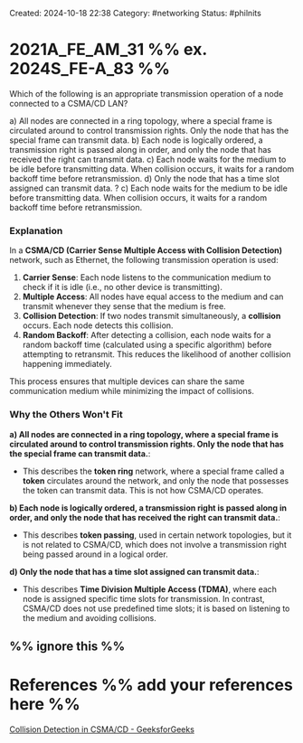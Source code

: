 Created: 2024-10-18 22:38
Category: #networking 
Status: #philnits



# 2021A_FE_AM_31 %% ex. 2024S_FE-A_83 %%

Which of the following is an appropriate transmission operation of a node connected to a CSMA/CD LAN?

a) All nodes are connected in a ring topology, where a special frame is circulated around to control transmission rights. Only the node that has the special frame can transmit data. 
b) Each node is logically ordered, a transmission right is passed along in order, and only the node that has received the right can transmit data. 
c) Each node waits for the medium to be idle before transmitting data. When collision occurs, it waits for a random backoff time before retransmission. 
d) Only the node that has a time slot assigned can transmit data.
? 
c) Each node waits for the medium to be idle before transmitting data. When collision occurs, it waits for a random backoff time before retransmission. 
### Explanation

In a **CSMA/CD (Carrier Sense Multiple Access with Collision Detection)** network, such as Ethernet, the following transmission operation is used:

1. **Carrier Sense**: Each node listens to the communication medium to check if it is idle (i.e., no other device is transmitting).
2. **Multiple Access**: All nodes have equal access to the medium and can transmit whenever they sense that the medium is free.
3. **Collision Detection**: If two nodes transmit simultaneously, a **collision** occurs. Each node detects this collision.
4. **Random Backoff**: After detecting a collision, each node waits for a random backoff time (calculated using a specific algorithm) before attempting to retransmit. This reduces the likelihood of another collision happening immediately.

This process ensures that multiple devices can share the same communication medium while minimizing the impact of collisions.
### Why the Others Won't Fit

**a) All nodes are connected in a ring topology, where a special frame is circulated around to control transmission rights. Only the node that has the special frame can transmit data.**:

- This describes the **token ring** network, where a special frame called a **token** circulates around the network, and only the node that possesses the token can transmit data. This is not how CSMA/CD operates.

**b) Each node is logically ordered, a transmission right is passed along in order, and only the node that has received the right can transmit data.**:

- This describes **token passing**, used in certain network topologies, but it is not related to CSMA/CD, which does not involve a transmission right being passed around in a logical order.

**d) Only the node that has a time slot assigned can transmit data.**:

- This describes **Time Division Multiple Access (TDMA)**, where each node is assigned specific time slots for transmission. In contrast, CSMA/CD does not use predefined time slots; it is based on listening to the medium and avoiding collisions.

### 




%% ignore this %%
---









# References %% add your references here %%
[Collision Detection in CSMA/CD - GeeksforGeeks](https://www.geeksforgeeks.org/collision-detection-csmacd/)